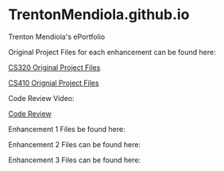 # TrentonMendiola.github.io
Trenton Mendiola's ePortfolio

Original Project Files for each enhancement can be found here:

<a href="https://github.com/TrentonMendiola/CS320Portfolio">CS320 Original Project Files</a>

<a href="https://github.com/TrentonMendiola/CS410-Portfolio/tree/main">CS410 Orignial Project Files</a>

Code Review Video: 

<a href="[https://www.youtube.com/watch?v=92CG8_-RgPs](https://youtu.be/92CG8_-RgPs?si=cEX5Dz3Tc-3Pjs3o)">Code Review</a>



Enhancement 1 Files be found here:

Enhancement 2 Files can be found here:

Enhancement 3 Files can be found here:
